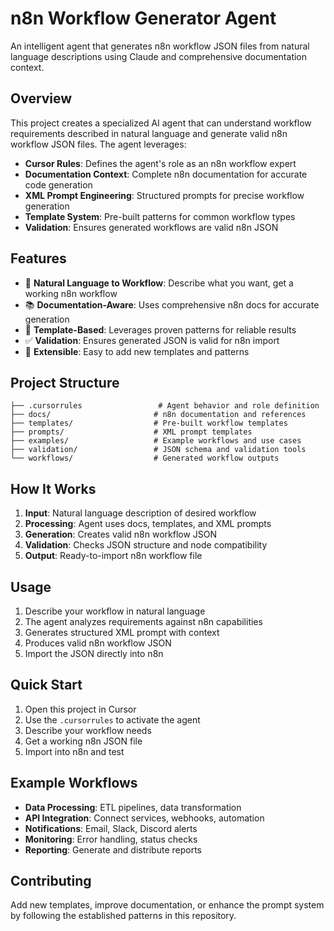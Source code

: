 # n8n Workflow Generator Agent

An intelligent agent that generates n8n workflow JSON files from natural language descriptions using Claude and comprehensive documentation context.

## Overview

This project creates a specialized AI agent that can understand workflow requirements described in natural language and generate valid n8n workflow JSON files. The agent leverages:

- **Cursor Rules**: Defines the agent's role as an n8n workflow expert
- **Documentation Context**: Complete n8n documentation for accurate code generation
- **XML Prompt Engineering**: Structured prompts for precise workflow generation
- **Template System**: Pre-built patterns for common workflow types
- **Validation**: Ensures generated workflows are valid n8n JSON

## Features

- 🤖 **Natural Language to Workflow**: Describe what you want, get a working n8n workflow
- 📚 **Documentation-Aware**: Uses comprehensive n8n docs for accurate generation
- 🎯 **Template-Based**: Leverages proven patterns for reliable results
- ✅ **Validation**: Ensures generated JSON is valid for n8n import
- 🔧 **Extensible**: Easy to add new templates and patterns

## Project Structure

```
├── .cursorrules                 # Agent behavior and role definition
├── docs/                       # n8n documentation and references
├── templates/                  # Pre-built workflow templates
├── prompts/                    # XML prompt templates
├── examples/                   # Example workflows and use cases
├── validation/                 # JSON schema and validation tools
└── workflows/                  # Generated workflow outputs
```

## How It Works

1. **Input**: Natural language description of desired workflow
2. **Processing**: Agent uses docs, templates, and XML prompts
3. **Generation**: Creates valid n8n workflow JSON
4. **Validation**: Checks JSON structure and node compatibility
5. **Output**: Ready-to-import n8n workflow file

## Usage

1. Describe your workflow in natural language
2. The agent analyzes requirements against n8n capabilities
3. Generates structured XML prompt with context
4. Produces valid n8n workflow JSON
5. Import the JSON directly into n8n

## Quick Start

1. Open this project in Cursor
2. Use the `.cursorrules` to activate the agent
3. Describe your workflow needs
4. Get a working n8n JSON file
5. Import into n8n and test

## Example Workflows

- **Data Processing**: ETL pipelines, data transformation
- **API Integration**: Connect services, webhooks, automation
- **Notifications**: Email, Slack, Discord alerts
- **Monitoring**: Error handling, status checks
- **Reporting**: Generate and distribute reports

## Contributing

Add new templates, improve documentation, or enhance the prompt system by following the established patterns in this repository. 
